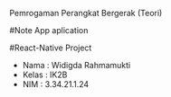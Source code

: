 Pemrogaman Perangkat Bergerak (Teori)

#Note App aplication

#React-Native Project

- Nama : Widigda Rahmamukti
- Kelas : IK2B
- NIM : 3.34.21.1.24
